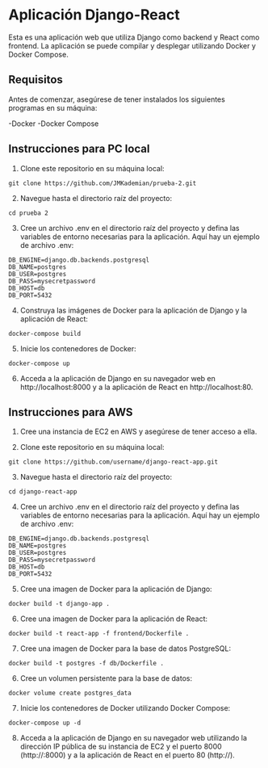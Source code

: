 # Aplicación Django-React
Esta es una aplicación web que utiliza Django como backend y React como frontend. La aplicación se puede compilar y desplegar utilizando Docker y Docker Compose.

## Requisitos
Antes de comenzar, asegúrese de tener instalados los siguientes programas en su máquina:

-Docker
-Docker Compose

## Instrucciones para PC local
1. Clone este repositorio en su máquina local:
```
git clone https://github.com/JMKademian/prueba-2.git
```
2. Navegue hasta el directorio raíz del proyecto:
```
cd prueba 2
```
3. Cree un archivo .env en el directorio raíz del proyecto y defina las variables de entorno necesarias para la aplicación. 
Aquí hay un ejemplo de archivo .env:
```
DB_ENGINE=django.db.backends.postgresql
DB_NAME=postgres
DB_USER=postgres
DB_PASS=mysecretpassword
DB_HOST=db
DB_PORT=5432
```
4. Construya las imágenes de Docker para la aplicación de Django y la aplicación de React:
```
docker-compose build
```
5. Inicie los contenedores de Docker:
```
docker-compose up
```
6. Acceda a la aplicación de Django en su navegador web en http://localhost:8000 y a la aplicación de React en http://localhost:80.

## Instrucciones para AWS
1. Cree una instancia de EC2 en AWS y asegúrese de tener acceso a ella.

2. Clone este repositorio en su máquina local:
```
git clone https://github.com/username/django-react-app.git
```
3. Navegue hasta el directorio raíz del proyecto:
```
cd django-react-app
```
4. Cree un archivo .env en el directorio raíz del proyecto y defina las variables de entorno necesarias para la aplicación. Aquí hay un ejemplo de archivo .env:
```
DB_ENGINE=django.db.backends.postgresql
DB_NAME=postgres
DB_USER=postgres
DB_PASS=mysecretpassword
DB_HOST=db
DB_PORT=5432
```
5. Cree una imagen de Docker para la aplicación de Django:
```
docker build -t django-app .
```
6. Cree una imagen de Docker para la aplicación de React:
```
docker build -t react-app -f frontend/Dockerfile .
```
7. Cree una imagen de Docker para la base de datos PostgreSQL:
```
docker build -t postgres -f db/Dockerfile .
```

6. Cree un volumen persistente para la base de datos:
```
docker volume create postgres_data
```
7. Inicie los contenedores de Docker utilizando Docker Compose:
```
docker-compose up -d
```
8. Acceda a la aplicación de Django en su navegador web utilizando la dirección IP pública de su instancia de EC2 y el puerto 8000 (http://:8000) y a la aplicación de React en el puerto 80 (http://).
